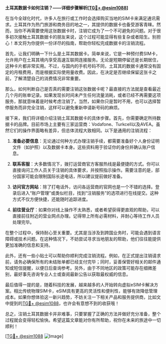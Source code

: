 **土耳其数据卡如何注销？——详细步骤解析[[TG💪+ @esim1088](https://t.me/s/esim1088)]**

在当今全球化时代，许多人在旅行或工作时会选择购买当地的SIM卡来满足通讯需求。土耳其作为热门旅游和商务目的地之一，其提供的数据卡也备受游客青睐。然而，当你不再需要使用这张数据卡时，注销它成为了一个不可避免的问题。对于很多初次接触土耳其数据卡的朋友来说，这个过程可能显得有些复杂或者陌生。别担心！本文将为你提供一份详尽的指南，帮助你轻松完成数据卡的注销流程。

首先，让我们明确一下什么是土耳其数据卡。简单来说，它是一种预付费SIM卡，允许用户在土耳其境内享受高速互联网连接服务。无论是短期停留还是长期居住，这种卡片都非常实用。不过，与国内的手机号码不同，土耳其的数据卡通常没有固定的月租费用，而是根据实际使用量收费。因此，在决定是否继续保留这张卡之前，了解清楚自己的消费情况非常重要。

那么，如何判断自己是否真的需要注销这张数据卡呢？最直接的方法就是查看最近几个月的账单记录。如果发现长时间未产生任何流量消耗，或者已经不再需要这项服务，那就意味着是时候考虑注销了。当然，如果你只是暂时不用，也可以选择暂停服务而非完全注销，这样可以避免重新申请新号码的麻烦。

接下来，我们将详细介绍注销土耳其数据卡的具体步骤。首先，你需要确定所持数据卡的品牌。目前市场上主要有三家运营商：Vodafone、Turkcell以及AVEA。虽然它们的操作界面略有差异，但总体流程大致相同。以下是通用的注销流程：

1. **准备必要信息**：无论通过何种方式办理注销手续，都需要准备好个人身份证明文件（如护照）以及数据卡本身。这些资料用于验证你的身份并确认账户信息。

2. **联系客服**：大多数情况下，拨打运营商官方客服热线是最便捷的方式。你可以直接询问工作人员关于注销的具体要求，并按照指示操作。需要注意的是，部分国家可能会限制国际长途电话，所以建议提前做好准备。

3. **访问官方网站**：除了打电话外，访问各运营商的官网也是一个不错的选择。登录后进入“账户管理”或类似栏目，找到“注销服务”的选项进行在线提交。这种方式不仅方便快捷，还能随时追踪进度。

4. **前往营业厅**：如果你对线上操作不太熟悉，或者希望获得更直观的帮助，可以直接前往附近的营业网点办理。记得带上所有必需材料，并耐心等待工作人员处理完毕。

在整个过程中，保持耐心至关重要。尤其是当涉及到跨国业务时，可能会遇到语言障碍或技术问题。在这种情况下，不妨尝试寻求当地朋友的帮助，他们往往能提供更加准确的信息和支持。

此外，还有一些小贴士可以帮助你顺利完成注销流程。例如，在正式提出注销请求前，请务必确保所有的未结账单都已经支付完毕；同时，妥善保管好相关的邮件通知或短信提醒，以便日后查询参考。另外，由于不同地区的政策可能存在细微差别，最好事先咨询专业人士或查阅最新公告以获取最权威的信息。

最后值得一提的是，随着科技的发展，越来越多的人开始转向虚拟eSIM卡解决方案。相比传统物理SIM卡，eSIM具有更高的灵活性和便利性，能够有效降低管理成本。如果你想体验这一新兴趋势，不妨关注一下相关产品和服务提供商，比如文中提到的[TG💪+ @esim1088](https://t.me/s/esim1088)，也许会有意想不到的收获哦！

总之，注销土耳其数据卡并非难事，只要掌握了正确的方法并做好充分准备，整个过程就会变得轻松愉快。希望这篇文章能对你有所帮助，祝你在未来的旅途中一切顺利！

[[TG💪+ @esim1088](https://t.me/s/esim1088) ![Image](https://i.postimg.cc/4NQfJmqS/Snipaste-2025-05-13-00-14-12.png)]